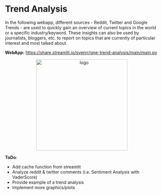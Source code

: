 # Trend Analysis 
In the following webapp, different sources - Reddit, Twitter and Google Trends - are used to quickly gain an overview of current topics in the world or a specific industry/keyword. These insights can also be used by journalists, bloggers, etc. to report on topics that are currently of particular interest and most talked about.

**WebApp:** https://share.streamlit.io/svenrr/gne-trend-analysis/main/main.py

<center><img src="https://assets.website-files.com/5dc3b47ddc6c0c2a1af74ad0/5e18182db827fa0659541754_RGB_Logo_Vertical_Color_Light_Bg-p-1600.png" alt="logo" width="300"/></center>

**ToDo**: 
* Add cache function from streamlit 
* Analyze reddit & twitter comments (i.e. Sentiment Analysis with VaderScore) 
* Provide example of a trend analysis
* Implement more graphics/plots
